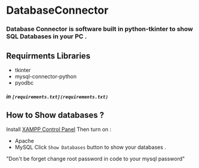 # DatabaseConnector
### Database Connector is software built in python-tkinter to show SQL Databases in your PC .

## Requirments Libraries
- tkinter
- mysql-connector-python
- pyodbc
##### in `[requirements.txt](requirements.txt)`
## How to Show databases ?
Install [XAMPP Control Panel](https://www.apachefriends.org/)
Then turn on :
- Apache
- MySQL
Click ```Show Databases``` button to show your databases .

"Don't be forget change root password in code to your mysql password"
